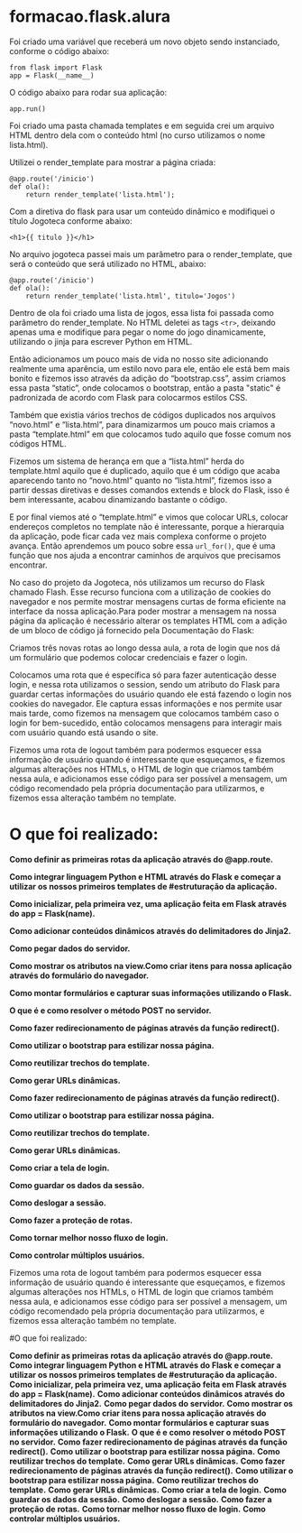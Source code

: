 # formacao.flask.alura


Foi criado uma variável que receberá um novo objeto sendo instanciado, conforme o código abaixo:
```
from flask import Flask
app = Flask(__name__)
```

O código abaixo para rodar sua aplicação:

```
app.run()
```

Foi criado uma pasta chamada templates e em seguida crei um arquivo HTML dentro dela com o conteúdo html (no curso utilizamos o nome lista.html).

Utilizei o render_template para mostrar a página criada:

```
@app.route('/inicio')
def ola():
    return render_template('lista.html');
```

Com a diretiva do flask para usar um conteúdo dinâmico e modifiquei o título Jogoteca conforme abaixo:

```
<h1>{{ titulo }}</h1>
```

No arquivo jogoteca passei mais um parâmetro para o render_template, que será o conteúdo que será utilizado no HTML, abaixo:

```
@app.route('/inicio')
def ola():
    return render_template('lista.html', titulo='Jogos')
```

Dentro de ola foi criado uma lista de jogos, essa lista foi passada como parâmetro do render_template.
No HTML deletei as tags  `<tr>`, deixando apenas uma e modifique para pegar o nome do jogo dinamicamente, utilizando o jinja para escrever Python em HTML.

Então adicionamos um pouco mais de vida no nosso site adicionando realmente uma aparência, um estilo novo para ele, então ele está bem mais bonito e fizemos isso através da adição do “bootstrap.css”, assim criamos essa pasta “static”, onde colocamos o bootstrap, então a pasta "static" é padronizada de acordo com Flask para colocarmos estilos CSS.

Também que existia vários trechos de códigos duplicados nos arquivos “novo.html” e “lista.html”, para dinamizarmos um pouco mais criamos a pasta “template.html” em que colocamos tudo aquilo que fosse comum nos códigos HTML.

Fizemos um sistema de herança em que a “lista.html” herda do template.html aquilo que é duplicado, aquilo que é um código que acaba aparecendo tanto no “novo.html” quanto no “lista.html”, fizemos isso a partir dessas diretivas e desses comandos extends e block do Flask, isso é bem interessante, acabou dinamizando bastante o código.

E por final viemos até o “template.html” e vimos que colocar URLs, colocar endereços completos no template não é interessante, porque a hierarquia da aplicação, pode ficar cada vez mais complexa conforme o projeto avança. Então aprendemos um pouco sobre essa `url_for()`, que é uma função que nos ajuda a encontrar caminhos de arquivos que precisamos encontrar.

No caso do projeto da Jogoteca, nós utilizamos um recurso do Flask chamado Flash. Esse recurso funciona com a utilização de cookies do navegador e nos permite mostrar mensagens curtas de forma eficiente na interface da nossa aplicação.Para poder mostrar a mensagem na nossa página da aplicação é necessário alterar os templates HTML com a adição de um bloco de código já fornecido pela Documentação do Flask:

Criamos três novas rotas ao longo dessa aula, a rota de login que nos dá um formulário que podemos colocar credenciais e fazer o login.

Colocamos uma rota que é específica só para fazer autenticação desse login, e nessa rota utilizamos o session, sendo um atributo do Flask para guardar certas informações do usuário quando ele está fazendo o login nos cookies do navegador. Ele captura essas informações e nos permite usar mais tarde, como fizemos na mensagem que colocamos também caso o login for bem-sucedido, então colocamos mensagens para interagir mais com usuário quando está usando o site.

Fizemos uma rota de logout também para podermos esquecer essa informação de usuário quando é interessante que esqueçamos, e fizemos algumas alterações nos HTMLs, o HTML de login que criamos também nessa aula, e adicionamos esse código para ser possível a mensagem, um código recomendado pela própria documentação para utilizarmos, e fizemos essa alteração também no template.


# O que foi realizado:

**Como definir as primeiras rotas da aplicação através do @app.route.**

**Como integrar linguagem Python e HTML através do Flask e começar a utilizar os nossos primeiros templates de #estruturação da aplicação.**

**Como inicializar, pela primeira vez, uma aplicação feita em Flask através do app = Flask(__name__).**

**Como adicionar conteúdos dinâmicos através do delimitadores do Jinja2.**

**Como pegar dados do servidor.**

**Como mostrar os atributos na view.Como criar itens para nossa aplicação através do formulário do navegador.**

**Como montar formulários e capturar suas informações utilizando o Flask.**

**O que é e como resolver o método POST no servidor.**

**Como fazer redirecionamento de páginas através da função redirect().**

**Como utilizar o bootstrap para estilizar nossa página.**

**Como reutilizar trechos do template.**

**Como gerar URLs dinâmicas.**

**Como fazer redirecionamento de páginas através da função redirect().**

**Como utilizar o bootstrap para estilizar nossa página.**

**Como reutilizar trechos do template.**

**Como gerar URLs dinâmicas.**

**Como criar a tela de login.**

**Como guardar os dados da sessão.**

**Como deslogar a sessão.**

**Como fazer a proteção de rotas.**

**Como tornar melhor nosso fluxo de login.**

**Como controlar múltiplos usuários.**


Fizemos uma rota de logout também para podermos esquecer essa informação de usuário quando é interessante que esqueçamos, e fizemos algumas alterações nos HTMLs, o HTML de login que criamos também nessa aula, e adicionamos esse código para ser possível a mensagem, um código recomendado pela própria documentação para utilizarmos, e fizemos essa alteração também no template.


#O que foi realizado:

**Como definir as primeiras rotas da aplicação através do @app.route.**
**Como integrar linguagem Python e HTML através do Flask e começar a utilizar os nossos primeiros templates de #estruturação da aplicação.**
**Como inicializar, pela primeira vez, uma aplicação feita em Flask através do app = Flask(__name__).**
**Como adicionar conteúdos dinâmicos através do delimitadores do Jinja2.**
**Como pegar dados do servidor.**
**Como mostrar os atributos na view.Como criar itens para nossa aplicação através do formulário do navegador.**
**Como montar formulários e capturar suas informações utilizando o Flask.**
**O que é e como resolver o método POST no servidor.**
**Como fazer redirecionamento de páginas através da função redirect().**
**Como utilizar o bootstrap para estilizar nossa página.**
**Como reutilizar trechos do template.**
**Como gerar URLs dinâmicas.**
**Como fazer redirecionamento de páginas através da função redirect().**
**Como utilizar o bootstrap para estilizar nossa página.**
**Como reutilizar trechos do template.**
**Como gerar URLs dinâmicas.**
**Como criar a tela de login.**
**Como guardar os dados da sessão.**
**Como deslogar a sessão.**
**Como fazer a proteção de rotas.**
**Como tornar melhor nosso fluxo de login.**
**Como controlar múltiplos usuários.**
